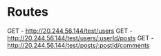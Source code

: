 # Routes 

GET - http://20.244.56.144/test/users
GET - http://20.244.56.144/test/users/:userId/posts
GET - http://20.244.56.144/test/posts/:postId/comments
